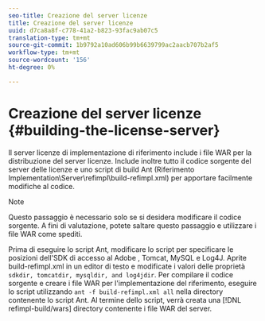 ```yaml
---
seo-title: Creazione del server licenze
title: Creazione del server licenze
uuid: d7ca8a8f-c778-41a2-b823-93fac9ab07c5
translation-type: tm+mt
source-git-commit: 1b9792a10ad606b99b6639799ac2aacb707b2af5
workflow-type: tm+mt
source-wordcount: '156'
ht-degree: 0%

---
```



# Creazione del server licenze {#building-the-license-server}

Il server licenze di implementazione di riferimento include i file WAR per la distribuzione del server licenze. Include inoltre tutto il codice sorgente del server delle licenze e uno script di build Ant (Riferimento Implementation\Server\refimpl\build-refimpl.xml) per apportare facilmente modifiche al codice.

>[!NOTE]
>
>Questo passaggio è necessario solo se si desidera modificare il codice sorgente. A fini di valutazione, potete saltare questo passaggio e utilizzare i file WAR come spediti.

Prima di eseguire lo script Ant, modificare lo script per specificare le posizioni dell&#39;SDK di accesso al Adobe , Tomcat, MySQL e Log4J. Aprite build-refimpl.xml in un editor di testo e modificate i valori delle proprietà `sdkdir, tomcatdir, mysqldir, and log4jdir`. Per compilare il codice sorgente e creare i file WAR per l&#39;implementazione del riferimento, eseguire lo script utilizzando `ant -f build-refimpl.xml all` nella directory contenente lo script Ant. Al termine dello script, verrà creata una [!DNL refimpl-build/wars] directory contenente i file WAR del server.
